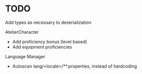 # TODO

Add types as necessary to deserialization

AtelierCharacter
- Add proficiency bonus (level based)
- Add equipment proficiencies

Language Manager
- Autoscan lang/\<locale>/**.properties, instead of hardcoding
